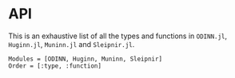 # API

This is an exhaustive list of all the types and functions in `ODINN.jl`, `Huginn.jl`, `Muninn.jl` and `Sleipnir.jl`.

```@autodocs; canonical=false
Modules = [ODINN, Huginn, Muninn, Sleipnir]
Order = [:type, :function]
```


